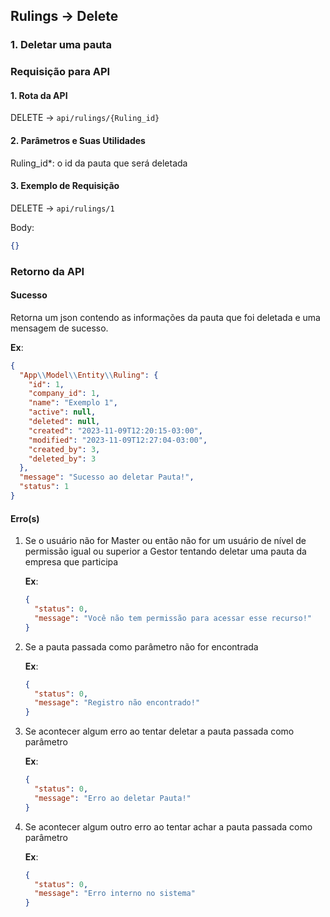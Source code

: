 ## Rulings -> Delete

### 1. Deletar uma pauta

### Requisição para API

#### 1. Rota da API

DELETE -> `api/rulings/{Ruling_id}`

#### 2. Parâmetros e Suas Utilidades

Ruling_id\*: o id da pauta que será deletada

#### 3. Exemplo de Requisição

DELETE -> `api/rulings/1`

Body:

```json
{}
```

### Retorno da API

#### Sucesso

Retorna um json contendo as informações da pauta que foi deletada e uma mensagem de sucesso.

**Ex**:

```json
{
  "App\\Model\\Entity\\Ruling": {
    "id": 1,
    "company_id": 1,
    "name": "Exemplo 1",
    "active": null,
    "deleted": null,
    "created": "2023-11-09T12:20:15-03:00",
    "modified": "2023-11-09T12:27:04-03:00",
    "created_by": 3,
    "deleted_by": 3
  },
  "message": "Sucesso ao deletar Pauta!",
  "status": 1
}
```

#### Erro(s)

1.  Se o usuário não for Master ou então não for um usuário de nível de permissão igual ou superior a Gestor tentando deletar uma pauta da empresa que participa

    **Ex**:

    ```json
    {
      "status": 0,
      "message": "Você não tem permissão para acessar esse recurso!"
    }
    ```

2.  Se a pauta passada como parâmetro não for encontrada

    **Ex**:

    ```json
    {
      "status": 0,
      "message": "Registro não encontrado!"
    }
    ```

3.  Se acontecer algum erro ao tentar deletar a pauta passada como parâmetro

    **Ex**:

    ```json
    {
      "status": 0,
      "message": "Erro ao deletar Pauta!"
    }
    ```

4.  Se acontecer algum outro erro ao tentar achar a pauta passada como parâmetro

    **Ex**:

    ```json
    {
      "status": 0,
      "message": "Erro interno no sistema"
    }
    ```
